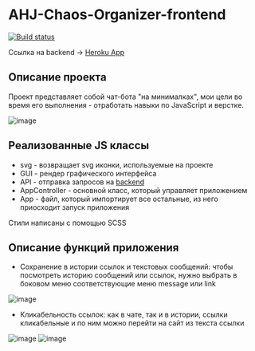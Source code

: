 # AHJ-Chaos-Organizer-frontend

[![Build status](https://ci.appveyor.com/api/projects/status/0avw7nwvatv574jl?svg=true)](https://ci.appveyor.com/project/Antyfeev96/ahj-chaos-organizer-frontend)

Ссылка на backend -> [Heroku App](https://ahj-chaos-organizer-backend.herokuapp.com/)

## Описание проекта

Проект представляет собой чат-бота "на минималках", мои цели во время его выполнения - отработать навыки по JavaScript и верстке.

![image](https://user-images.githubusercontent.com/60137521/117647540-c0556f00-b195-11eb-892d-b3c56f940942.png)

## Реализованные JS классы
* svg - возвращает svg иконки, используемые на проекте
* GUI - рендер графического интерфейса
* API - отправка запросов на [backend](https://github.com/Antyfeev96/AHJ-Chaos-Organizer-backend)
* AppController - основной класс, который управляет приложением
* App - файл, который импортирует все остальные, из него приосходит запуск приложения

Стили написаны с помощью SCSS

## Описание функций приложения

* Сохранение в истории ссылок и текстовых сообщений: чтобы посмотреть историю сообщений или ссылок, нужно выбрать в боковом меню соответствующие меню message или link

![image](https://user-images.githubusercontent.com/60137521/117648897-7b323c80-b197-11eb-8f8c-f68068d6df69.png)

* Кликабельность ссылок: как в чате, так и в истории, ссылки кликабельные и по ним можно перейти на сайт из текста ссылки

![image](https://user-images.githubusercontent.com/60137521/117649118-ccdac700-b197-11eb-8d70-e71dd817e603.png)
![image](https://user-images.githubusercontent.com/60137521/117649161-da904c80-b197-11eb-9539-e47fc39a2ad8.png)




